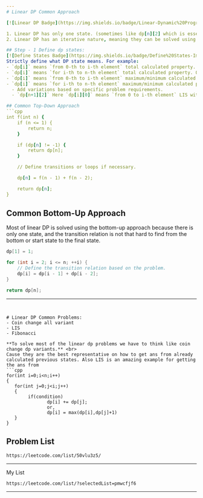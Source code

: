 ```yaml
---
# Linear DP Common Approach

[![Linear DP Badge](https://img.shields.io/badge/Linear-Dynamic%20Programming-yellow?style=for-the-badge&logo=appveyor&logoColor=black)](https://shields.io/)

1. Linear DP has only one state. (sometimes like dp[n][2] which is essentially linear)
2. Linear DP has an iterative nature, meaning they can be solved using bottom-up or tabulation quite easily. Since the relation can be easily derived from previous states...

## Step - 1 Define dp states:
[![Define States Badge](https://img.shields.io/badge/Define%20States-Important-blue)](https://shields.io/) <br>
Strictly define what DP state means. For example:
- `dp[i]` means `from 0-th to i-th element` total calculated property. Or,
- `dp[i]` means `for i-th to n-th element` total calculated property. Or,
- `dp[i]` means `from 0-th to i-th element` maximum/minimum calculated property. Or,
- `dp[i]` means `for i-th to n-th element` maximum/minimum calculated property. Or,
  - Add variations based on specific problem requirements.
  - `dp[n+1][2]` Here `dp[i][0]` means `from 0 to i-th element` LIS with positive (current - previous) amd `dp[i][1]` means from `0 to i-th element` LIS with negetive (current-previous)

## Common Top-Down Approach
```cpp
int f(int n) {
    if (n <= 1) {
        return n;
    }

    if (dp[n] != -1) {
        return dp[n];
    }

    // Define transitions or loops if necessary.

    dp[n] = f(n - 1) + f(n - 2);

    return dp[n];
}
```
## Common Bottom-Up Approach
Most of linear DP is solved using the bottom-up approach because there is only one state, and the transition relation is not that hard to find from the bottom or start state to the final state.

```cpp
dp[1] = 1;

for (int i = 2; i <= n; ++i) {
    // Define the transition relation based on the problem.
    dp[i] = dp[i - 1] + dp[i - 2];
}

return dp[n];
```
---
```


# Linear DP Common Problems:
- Coin change all variant
- LIS
- Fibonacci

**To solve most of the linear dp problems we have to think like coin change dp variants.** <br>
Cause they are the best representative on how to get ans from already calculated previous states. Also LIS is an amazing example for getting the ans from 
```cpp
for(int i=0;i<n;i++)
{
   for(int j=0;j<i;j++)
   {
        if(condition)
               dp[i] += dp[j];
               or,
               dp[i] = max(dp[i],dp[j]+1)   
   }
}
```


## Problem List
```
https://leetcode.com/list/50vlu3z5/
```
---
My List 
```
https://leetcode.com/list/?selectedList=pmwcfjf6
```
---
